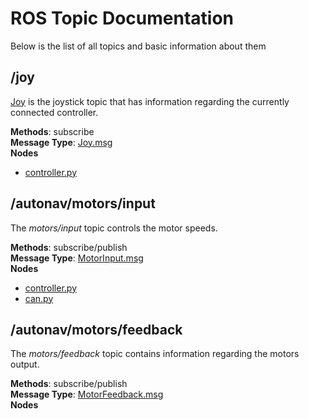 # ROS Topic Documentation

Below is the list of all topics and basic information about them
## /joy

[Joy](http://wiki.ros.org/joy) is the joystick topic that has information regarding the currently connected controller.

**Methods**: subscribe  
**Message Type**: [Joy.msg](https://docs.ros.org/en/api/joy/html/)  
**Nodes**
 + [controller.py](/autonav_ws/src/autonav_remote/autonav_remote/controller.py)

## /autonav/motors/input

The *motors/input* topic controls the motor speeds.

**Methods**: subscribe/publish  
**Message Type**: [MotorInput.msg](autonav_ws/src/autonav_msgs/msg/MotorInput.msg)  
**Nodes**
 + [controller.py](/autonav_ws/src/autonav_remote/autonav_remote/controller.py)
 + [can.py](/autonav_ws/src/autonav_comm/autonav_comm/can.py)

## /autonav/motors/feedback

The *motors/feedback* topic contains information regarding the motors output.

**Methods**: subscribe/publish  
**Message Type**: [MotorFeedback.msg](autonav_ws/src/autonav_msgs/msg/MotorInput.msg)  
**Nodes**